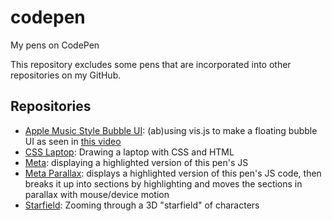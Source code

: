 # codepen
My pens on CodePen

This repository excludes some pens that are incorporated into other repositories on my GitHub.


## Repositories

- [Apple Music Style Bubble UI](https://codepen.io/controversial/pen/wWVGOv): (ab)using vis.js to make a floating bubble UI as seen in [this video](https://vimeo.com/132839044#t=115s)
- [CSS Laptop](https://codepen.io/controversial/pen/JKgpwp): Drawing a laptop with CSS and HTML
- [Meta](https://codepen.io/controversial/pen/ZeEpmZ): displaying a highlighted version of this pen's JS
- [Meta Parallax](https://codepen.io/controversial/pen/ZeEpmZ): displays a highlighted version of this pen's JS code, then breaks it up into sections by highlighting and moves the sections in parallax with mouse/device motion
- [Starfield](https://codepen.io/controversial/pen/yMMGZq): Zooming through a 3D "starfield" of characters
